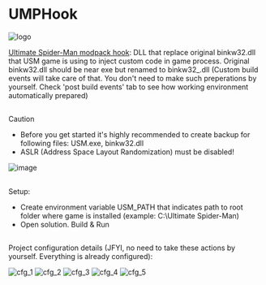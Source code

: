 # UMPHook


![logo](https://github.com/user-attachments/assets/b72d2c98-c69a-4f97-811b-0c3dcaebf00b)


<ins>Ultimate Spider-Man modpack hook</ins>: DLL that replace original binkw32.dll that USM game is using to inject custom code in game process. Original binkw32.dll should be near exe but renamed to binkw32_.dll 
(Custom build events will take care of that. You don't need to make such preperations by yourself. Check 'post build events' tab to see how working environment automatically prepared)

##

> [!CAUTION]
> - Before you get started it's highly recommended to create backup for following files: USM.exe, binkw32.dll
> - ASLR (Address Space Layout Randomization) must be disabled!
>
> ![image](https://github.com/user-attachments/assets/5cf1818e-c3c5-471f-bd62-f989d1562405)

## 

Setup:
- Create environment variable USM_PATH that indicates path to root folder where game is installed (example: C:\Ultimate Spider-Man)
- Open solution. Build & Run

##

Project configuration details (JFYI, no need to take these actions by yourself. Everything is already configured):

![cfg_1](https://github.com/user-attachments/assets/b95ba562-e269-475b-939a-6ea350bfce34)
![cfg_2](https://github.com/user-attachments/assets/d279651a-2c20-4296-b316-84bd1629ee1b)
![cfg_3](https://github.com/user-attachments/assets/e68b39df-2bd8-4e10-8273-7934ebe4e936)
![cfg_4](https://github.com/user-attachments/assets/e67c429d-6462-4fb5-811a-23687ac3e621)
![cfg_5](https://github.com/user-attachments/assets/03f61870-61cb-4561-9acb-d360d6c98194)
